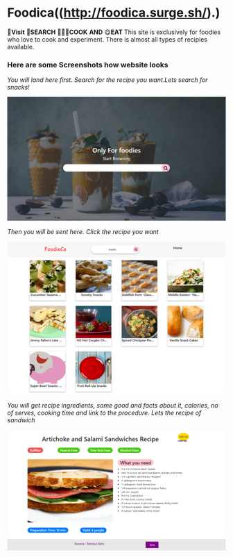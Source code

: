 # Foodica((http://foodica.surge.sh/).)
🚶**Visit** 👀**SEARCH** 👨🏼‍🍳**COOK** **AND** 😋**EAT**
This site is exclusively for foodies who love to cook and experiment. There is almost all types of recipies available. 
<br>
### Here are some Screenshots how website looks 

*_You will land here first. Search for the recipe you want.Lets search for snacks!_*

![Cover Photo](https://github.com/Sushmitha-Katti/Foodica/blob/master/images/food-cover.png "")

*_Then you will be sent here. Click the recipe you want_*

![Cover Photo](https://github.com/Sushmitha-Katti/Foodica/blob/master/images/foodica-next.png "")

*_You will get recipe ingredients, some good and facts about it, calories, no of serves, cooking time and link to the procedure. Lets the recipe of sandwich_*

![Cover Photo](https://github.com/Sushmitha-Katti/Foodica/blob/master/images/foodica-recipe.png "")


 





